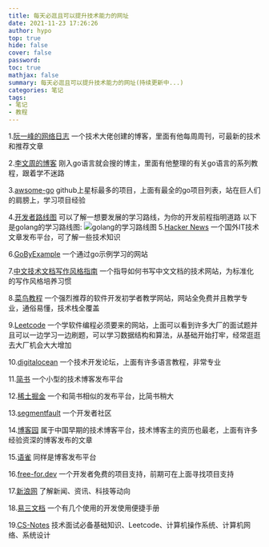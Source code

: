 ```yaml
---
title: 每天必逛且可以提升技术能力的网址
date: 2021-11-23 17:26:26
author: hypo
top: true
hide: false
cover: false
password:
toc: true
mathjax: false
summary: 每天必逛且可以提升技术能力的网址(持续更新中...)
categories: 笔记
tags:
- 笔记
- 教程
---
```


1.[阮一峰的网络日志](https://www.ruanyifeng.com/blog/) 一个技术大佬创建的博客，里面有他每周周刊，可最新的技术和推荐文章

2.[李文周的博客](https://www.liwenzhou.com/) 刚入go语言就会搜的博主，里面有他整理的有关go语言的系列教程，跟着学不迷路

3.[awsome-go](https://github.com/avelino/awesome-go) github上星标最多的项目，上面有最全的go项目列表，站在巨人们的肩膀上，学习项目经验

4.[开发者路线图](https://roadmap.sh/roadmaps) 可以了解一想要发展的学习路线，为你的开发前程指明道路
以下是golang的学习路线图:
![golang的学习路线图](https://roadmap.sh/roadmaps/golang.png "golang")
5.[Hacker News](https://news.ycombinator.com/news) 一个国外IT技术文章发布平台，可了解一些技术知识

6.[GoByExample](https://gobyexample.com/) 一个通过go示例学习的网站

7.[中文技术文档写作风格指南](https://zh-style-guide.readthedocs.io/zh_CN/latest/index.html) 一个指导如何书写中文文档的技术网站，为标准化的写作风格培养习惯

8.[菜鸟教程](https://www.runoob.com/) 一个强烈推荐的软件开发初学者教学网站，网站全免费并且教学专业，通俗易懂，技术栈全覆盖

9.[Leetcode](https://leetcode-cn.com/) 一个学软件编程必须要来的网站，上面可以看到许多大厂的面试题并且可以一边学习一边刷题，可以学习数据结构和算法，从基础开始打牢，经常逛逛去大厂机会大大增加

10.[digitalocean](https://www.digitalocean.com/community) 一个技术开发论坛，上面有许多语言教程，非常专业

11.[简书](https://www.jianshu.com/techareas/backend) 一个小型的技术博客发布平台

12.[稀土掘金](https://juejin.cn/) 一个和简书相似的发布平台，比简书稍大

13.[segmentfault](https://segmentfault.com/) 一个开发者社区

14.[博客园](https://www.cnblogs.com/) 属于中国早期的技术博客平台，技术博客主的资历也最老，上面有许多经验资深的博客发布的文章

15.[语雀](https://www.yuque.com/) 同样是博客发布平台

16.[free-for.dev](https://free-for.dev/#/?id=free-fordev) 一个开发者免费的项目支持，前期可在上面寻找项目支持

17.[新浪网](https://www.sina.com.cn/) 了解新闻、资讯、科技等动向

18.[易三文档](https://www.yii3.cn/) 一个有几个使用的开发使用便捷手册

19.[CS-Notes](http://www.cyc2018.xyz/) 技术面试必备基础知识、Leetcode、计算机操作系统、计算机网络、系统设计